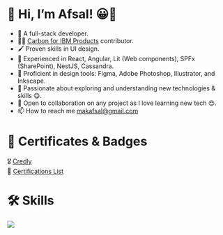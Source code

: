 # 👋 Hi, I’m Afsal! 😀🤝

- 🥷 A full-stack developer.
- 🧑‍💻 [Carbon for IBM Products](https://github.com/carbon-design-system/ibm-products) contributor.
- 🖌️ Proven skills in UI design.
- 🎯 Experienced in React, Angular, Lit (Web components), SPFx (SharePoint), NestJS, Cassandra.
- 🎨 Proficient in design tools: Figma, Adobe Photoshop, Illustrator, and Inkscape.
- 📖 Passionate about exploring and understanding new technologies & skills 😋.
- 💞️ Open to collaboration on any project as I love learning new tech 😍.
- 📫 How to reach me <a href="mailto:makafsal@gmail.com">makafsal@gmail.com</a>

# 🏅 Certificates & Badges
🎖️ [Credly](https://www.credly.com/users/afsal.k/badges) <br />
📝 [Certifications List](https://www.linkedin.com/in/afsal-k-950b20135/details/certifications/)

# 🛠️ Skills
<img src="https://skillicons.dev/icons?i=js,ts,react,angular,nest,html,css,scss,redux,rxjs,cassandra,figma,ai,photoshop" />

<!---
makafsal/makafsal is a ✨ special ✨ repository because its `README.md` (this file) appears on your GitHub profile.
You can click the Preview link to take a look at your changes.
--->
